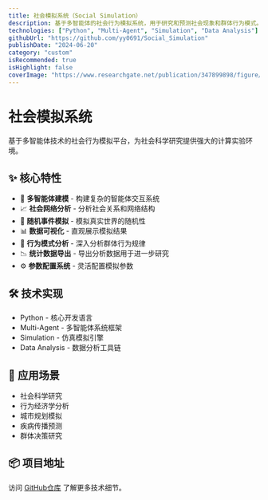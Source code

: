 ```yaml
---
title: 社会模拟系统（Social Simulation）
description: 基于多智能体的社会行为模拟系统，用于研究和预测社会现象和群体行为模式。
technologies: ["Python", "Multi-Agent", "Simulation", "Data Analysis"]
githubUrl: "https://github.com/yy0691/Social_Simulation"
publishDate: "2024-06-20"
category: "custom"
isRecommended: true
isHighlight: false
coverImage: "https://www.researchgate.net/publication/347899898/figure/fig1/AS:973155462516736@1609220878623/Agent-based-Modeling-Framework-Source-Gilbert-and-Troitzsch-2005.png"
---
```


# 社会模拟系统

基于多智能体技术的社会行为模拟平台，为社会科学研究提供强大的计算实验环境。

## ✨ 核心特性

- 🤖 **多智能体建模** - 构建复杂的智能体交互系统
- 📈 **社会网络分析** - 分析社会关系和网络结构
- 🎲 **随机事件模拟** - 模拟真实世界的随机性
- 📊 **数据可视化** - 直观展示模拟结果
- 🔬 **行为模式分析** - 深入分析群体行为规律
- 📉 **统计数据导出** - 导出分析数据用于进一步研究
- ⚙️ **参数配置系统** - 灵活配置模拟参数

## 🛠️ 技术实现

- Python - 核心开发语言
- Multi-Agent - 多智能体系统框架
- Simulation - 仿真模拟引擎
- Data Analysis - 数据分析工具链

## 🎯 应用场景

- 社会科学研究
- 行为经济学分析
- 城市规划模拟
- 疾病传播预测
- 群体决策研究

## 📦 项目地址

访问 [GitHub仓库](https://github.com/yy0691/Social_Simulation) 了解更多技术细节。
